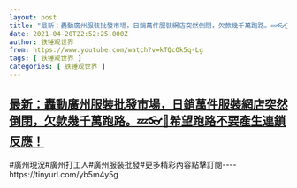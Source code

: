 ```yaml
---
layout: post
title: "最新：轟動廣州服裝批發市場，日銷萬件服裝網店突然倒閉，欠款幾千萬跑路。💤👓👜希望跑路不要產生連鎖反應！"
date: 2021-04-20T22:52:25.000Z
author: 铁锤观世界
from: https://www.youtube.com/watch?v=kTQcOk5q-Lg
tags: [ 铁锤观世界 ]
categories: [ 铁锤观世界 ]
---
```

<!--1618959145000-->
[最新：轟動廣州服裝批發市場，日銷萬件服裝網店突然倒閉，欠款幾千萬跑路。💤👓👜希望跑路不要產生連鎖反應！](https://www.youtube.com/watch?v=kTQcOk5q-Lg)
------

<div>
#廣州現況#廣州打工人#廣州服裝批發#更多精彩內容點擊訂閱----https://tinyurl.com/yb5m4y5g
</div>

